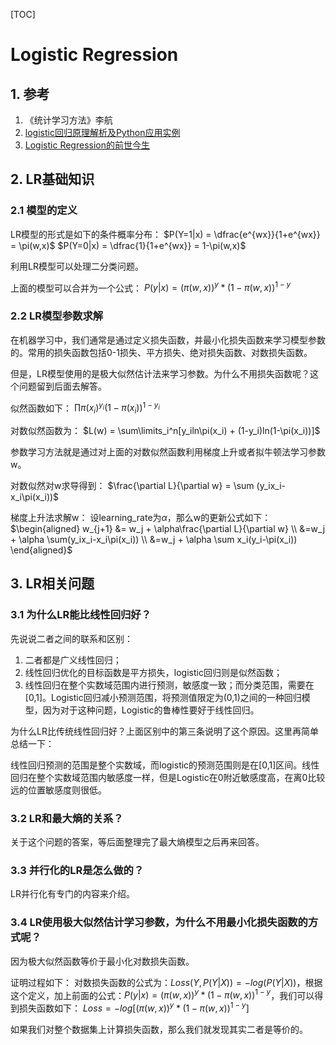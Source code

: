[TOC]

# Logistic Regression

## 1. 参考

1. 《统计学习方法》李航
2. [logistic回归原理解析及Python应用实例](https://blog.csdn.net/feilong_csdn/article/details/64128443)
3. [Logistic Regression的前世今生](https://blog.csdn.net/cyh_24/article/details/50359055)

## 2. LR基础知识

### 2.1 模型的定义

LR模型的形式是如下的条件概率分布：
$P(Y=1|x) = \dfrac{e^{wx}}{1+e^{wx}} = \pi(w,x)$
$P(Y=0|x) = \dfrac{1}{1+e^{wx}} = 1-\pi(w,x)$

利用LR模型可以处理二分类问题。

上面的模型可以合并为一个公式：
$P(y|x) = (\pi(w,x))^y*(1-\pi(w,x))^{1-y}$

### 2.2 LR模型参数求解

在机器学习中，我们通常是通过定义损失函数，并最小化损失函数来学习模型参数的。常用的损失函数包括0-1损失、平方损失、绝对损失函数、对数损失函数。

但是，LR模型使用的是极大似然估计法来学习参数。为什么不用损失函数呢？这个问题留到后面去解答。

似然函数如下：
$\prod\pi(x_i)^{y_i}(1-\pi(x_i))^{1-y_i}$

对数似然函数为：
$L(w) = \sum\limits_i^n[y_iln\pi(x_i) + (1-y_i)ln(1-\pi(x_i))]$

参数学习方法就是通过对上面的对数似然函数利用梯度上升或者拟牛顿法学习参数w。

对数似然对w求导得到：
$\frac{\partial L}{\partial w} = \sum (y_ix_i-x_i\pi(x_i))$

梯度上升法求解w：
设learning_rate为$\alpha$，那么w的更新公式如下：
$\begin{aligned}
w_{j+1}
&= w_j + \alpha\frac{\partial L}{\partial w} \\
&=w_j + \alpha \sum(y_ix_i-x_i\pi(x_i)) \\
&=w_j + \alpha \sum x_i(y_i-\pi(x_i))
\end{aligned}$

## 3. LR相关问题

### 3.1 为什么LR能比线性回归好？

先说说二者之间的联系和区别：

1. 二者都是广义线性回归；
2. 线性回归优化的目标函数是平方损失，logistic回归则是似然函数；
3. 线性回归在整个实数域范围内进行预测，敏感度一致；而分类范围，需要在[0,1]。Logistic回归减小预测范围，将预测值限定为(0,1)之间的一种回归模型，因为对于这种问题，Logistic的鲁棒性要好于线性回归。

为什么LR比传统线性回归好？上面区别中的第三条说明了这个原因。这里再简单总结一下：

线性回归预测的范围是整个实数域，而logistic的预测范围则是在[0,1]区间。线性回归在整个实数域范围内敏感度一样，但是Logistic在0附近敏感度高，在离0比较远的位置敏感度则很低。

### 3.2 LR和最大熵的关系？

关于这个问题的答案，等后面整理完了最大熵模型之后再来回答。

### 3.3 并行化的LR是怎么做的？

LR并行化有专门的内容来介绍。

### 3.4 LR使用极大似然估计学习参数，为什么不用最小化损失函数的方式呢？

因为极大似然函数等价于最小化对数损失函数。

证明过程如下：
对数损失函数的公式为：$Loss(Y,P(Y|X)) = -log(P(Y|X))$，根据这个定义，加上前面的公式：$P(y|x) = (\pi(w,x))^y*(1-\pi(w,x))^{1-y}$，我们可以得到损失函数如下：
$Loss = -log[(\pi(w,x))^y*(1-\pi(w,x))^{1-y}]$

如果我们对整个数据集上计算损失函数，那么我们就发现其实二者是等价的。
